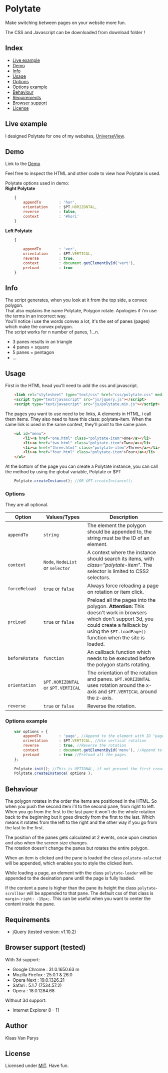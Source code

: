 # Polytate

Make switching between pages on your website more fun.

The CSS and Javascript can be downloaded from download folder !

## Index
- [Live example][link0]
- [Demo][link1]
- [Info][link2]
- [Usage][link3]
- [Options][link4a]
- [Options example][link4b]
- [Behaviour][link5]
- [Requirements][link6]
- [Browser support][link7]
- [License][link8]

## Live example

I designed Polytate for one of my websites, [UniverseView](http://universeview.be).

## Demo

Link to the [Demo][demo]

Feel free to inspect the HTML and other code to view how Polytate is used.

Polytate options used in demo:  
**Right Polytate**
```javascript
	{
		appendTo		: 'hor',
		orientation		: $PT.HORIZONTAL,
		reverse			: false,
		context			: '#hori'
	}
```
**Left Polytate**
```javascript
	{
			
		appendTo		: 'ver',
		orientation		: $PT.VERTICAL,
		reverse			: true,
		context			: document.getElementById('vert'),
		preLoad			: true
	}
```

## Info

The script generates, when you look at it from the top side, a convex polygon.  
That also explains the name Polytate, Polygon rotate. Apologies if i'm use the terms in an incorrect way.  
You'll notice i use the words convex a lot, it's the set of panes (pages) which make the convex polygon.  
The script works for n number of panes, 1...n.  
  - 3 panes results in an triangle 
  - 4 panes = square
  - 5 panes = pentagon
  - ...
  
## Usage

First in the HTML head you'll need to add the css and javascript.
```html
	<link rel="stylesheet" type="text/css" href="css/polytate.css" media="screen" />
	<script type="text/javascript" src="js/jquery.js"></script>
	<script type="text/javascript" src="js/polytate.min.js"></script>
```
The pages you want to use need to be links, A elements in HTML, i call them items. They also need to have this class: polytate-item. When the same link is used in the same context, they'll point to the same pane.
```html
	<ul id="menu">
		<li><a href="one.html" class="polytate-item">One</a></li>
		<li><a href="two.html" class="polytate-item">Two</a></li>
		<li><a href="three.html" class="polytate-item">Three</a></li>
		<li><a href="four.html" class="polytate-item">Four</a></li>
	</ul>
```
At the bottom of the page you can create a Polytate instance, you can call the method by using the global variable, Polytate or $PT
```javascript
	Polytate.createInstance(); //OR $PT.createInstance();
```

### Options
 They are all optional.

| Option      	| Values/Types        | Description                                                                                                        |
| ------------- | ------------------- | ------------------------------------------------------------------------------------------------------------------ |
| `appendTo`    | `string`   		  | The element the polygon should be appended to, the string must be the ID of an element. |
| `context` 	| `Node`, `NodeList` or `selector`   | A context where the instance should search its items, with *class="polytate-item"*. The selector is limited to CSS2 selectors. |
| `forceReload`    | `true` or `false`   | Always force reloading a page on rotation or item click. |
| `preLoad`    | `true` or `false`   | Preload all the pages into the polygon. **Attention:** This doesn't work in browsers which don't support 3d, you could create a fallback by using the `$PT.loadPage()` function when the site is loaded. |
| `beforeRotate`     | `function` | An callback function which needs to be executed before the polygon starts rotating. |
| `orientation`     | `$PT.HORIZONTAL` or `$PT.VERTICAL` | The orientation of the rotation and panes. `$PT.HORIZONTAL` uses rotation around the x-axis and `$PT.VERTICAL` around the z-axis. |
| `reverse`    | `true` or `false`           | Reverse the rotation. |

### Options example
```javascript
	var options = {
		appendTo		: 'page', //Append to the element with ID "page"
		orientation		: $PT.VERTICAL, //Use vertical rotation
		reverse			: true, //Reverse the rotation
		context			: document.getElementById('menu'), //Append to the element with ID "menu"
		preLoad			: true //Preload all the pages
	};
			
	Polytate.init(); //This is OPTIONAL, if not present the first creation will handle the initialization
	Polytate.createInstance( options );
```

## Behaviour

The polygon rotates in the order the items are positioned in the HTML. So when you push the second item i'll to the second pane, from right to left.
When you go from the first to the last pane it won't do the whole rotation back to the beginning but it goes directly from the first to the last.
Which means it rotates from the left to the right and the other way if you go from the last to the first.

The position of the panes gets calculated at 2 events, once upon creation and also when the screen size changes.  
The rotation doesn't change the panes but rotates the entire polygon.  

When an item is clicked and the pane is loaded the class `polytate-selected` will be appended, which enables you to style the clicked item.

While loading a page, an element with the class `polytate-loader` will be appended to the desination pane untill the page is fully loaded. 

If the content a pane is higher than the pane its height the class `polytate-scrollbar` will be appended to that pane. The default css of that class is `margin-right: -15px;`. This can be useful when you want to center the content inside the pane. 

## Requirements
  - jQuery (tested version: v1.10.2)
	
## Browser support (tested)

With 3d support:
  - Google Chrome : 31.0.1650.63 m
  - Mozilla Firefox : 25.0.1 & 26.0
  - Opera Next : 19.0.1326.21
  - Safari : 5.1.7 (7534.57.2)
  - Opera : 18.0.1284.68

Without 3d support:
  - Internet Explorer 8 - 11

## Author

Klaas Van Parys

## License

Licensed under [MIT][mit]. Have fun.

[mit]: http://www.opensource.org/licenses/mit-license.php
[demo]: http://polytate.warsaalk.be/
[jquery]: http://jquery.com/
[link0]: https://github.com/Warsaalk/Polytate#live-example
[link1]: https://github.com/Warsaalk/Polytate#demo
[link2]: https://github.com/Warsaalk/Polytate#info
[link3]: https://github.com/Warsaalk/Polytate#usage
[link4a]: https://github.com/Warsaalk/Polytate#options
[link4b]: https://github.com/Warsaalk/Polytate#options-example
[link5]: https://github.com/Warsaalk/Polytate#behaviour
[link6]: https://github.com/Warsaalk/Polytate#requirements
[link7]: https://github.com/Warsaalk/Polytate#browser-support-tested
[link8]: https://github.com/Warsaalk/Polytate#license
